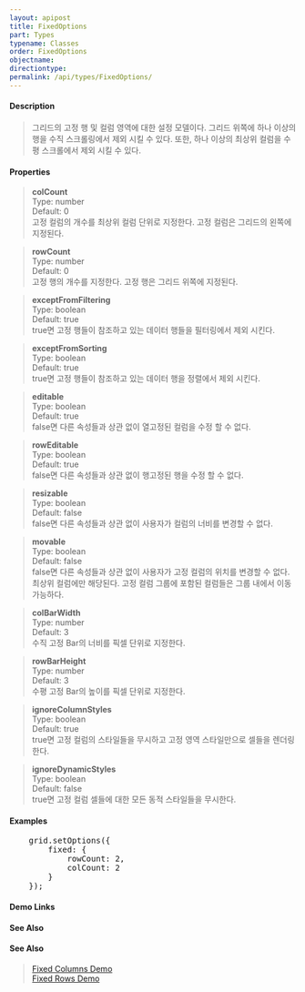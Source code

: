 ```yaml
---
layout: apipost
title: FixedOptions
part: Types
typename: Classes
order: FixedOptions
objectname: 
directiontype: 
permalink: /api/types/FixedOptions/
---
```


#### Description

> 그리드의 고정 행 및 컬럼 영역에 대한 설정 모델이다. 그리드 위쪽에 하나 이상의 행을 수직 스크롤링에서 제외 시킬 수 있다. 또한, 하나 이상의 최상위 컬럼을 수평 스크롤에서 제외 시킬 수 있다.

#### Properties

> **colCount**           
> Type: number  
> Default: 0   
> 고정 컬럼의 개수를 최상위 컬럼 단위로 지정한다. 고정 컬럼은 그리드의 왼쪽에 지정된다. 

> **rowCount**           
> Type: number  
> Default: 0    
> 고정 행의 개수를 지정한다. 고정 행은 그리드 위쪽에 지정된다. 

> **exceptFromFiltering**  
> Type: boolean  
> Default: true   
> true면 고정 행들이 참조하고 있는 데이터 행들을 필터링에서 제외 시킨다.    

> **exceptFromSorting**      
> Type: boolean     
> Default: true     
> true면 고정 행들이 참조하고 있는 데이터 행을 정렬에서 제외 시킨다.     

> **editable**             
> Type: boolean  
> Default: true   
> false면 다른 속성들과 상관 없이 열고정된 컬럼을 수정 할 수 없다.   

> **rowEditable**             
> Type: boolean  
> Default: true   
> false면 다른 속성들과 상관 없이 행고정된 행을 수정 할 수 없다.  

> **resizable**            
> Type: boolean   
> Default: false  
> false면 다른 속성들과 상관 없이 사용자가 컬럼의 너비를 변경할 수 없다. 

> **movable**            
> Type: boolean   
> Default: false  
> false면 다른 속성들과 상관 없이 사용자가 고정 컬럼의 위치를 변경할 수 없다. 최상위 컬럼에만 해당된다. 고정 컬럼 그룹에 포함된 컬럼들은 그룹 내에서 이동 가능하다.   

> **colBarWidth**          
> Type: number    
> Default: 3      
> 수직 고정 Bar의 너비를 픽셀 단위로 지정한다.   

> **rowBarHeight**         
> Type: number    
> Default: 3      
> 수평 고정 Bar의 높이를 픽셀 단위로 지정한다.   

> **ignoreColumnStyles**   
> Type: boolean   
> Default: true   
> true면 고정 컬럼의 스타일들을 무시하고 고정 영역 스타일만으로 셀들을 렌더링한다.   

> **ignoreDynamicStyles**  
> Type: boolean   
> Default: false  
> true면 고정 컬럼 셀들에 대한 모든 동적 스타일들을 무시한다.   

#### Examples 

<pre class="prettyprint">
    grid.setOptions({
        fixed: {
            rowCount: 2,
            colCount: 2
        }
    });
</pre>

#### Demo Links
#### See Also

#### See Also

> [Fixed Columns Demo](http://demo.realgrid.net/Demo/ColumnFixing)   
> [Fixed Rows Demo](http://demo.realgrid.net/Demo/FixedRows)
